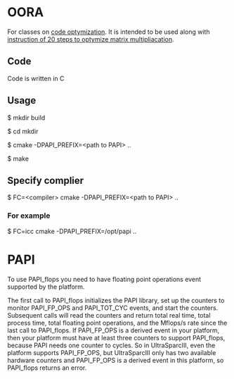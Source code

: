 # OORA

For classes on [code optymization][oora].
It is intended to be used along with [instruction of 20 steps to optymize matrix multipliacation][instr].

[oora]: http://home.agh.edu.pl/~paszynsk/OORA/
[instr]:http://home.agh.edu.pl/~paszynsk/OORA/Opt_lecture2_MMopt20steps.pdf

## Code

Code is written in C

## Usage

$ mkdir build

$ cd mkdir

$ cmake -DPAPI_PREFIX=\<path to PAPI\> ..

$ make

## Specify complier

$ FC=\<compiler\> cmake -DPAPI_PREFIX=\<path to PAPI\> ..


### For example

$ FC=icc cmake -DPAPI_PREFIX=/opt/papi ..

# PAPI

To use PAPI_flops you need to have floating point operations event supported by the platform.

The first call to PAPI_flops initializes the PAPI library, set up the counters to monitor PAPI_FP_OPS and PAPI_TOT_CYC events, and start the counters. Subsequent calls will read the counters and return total real time, total process time, total floating point operations, and the Mflops/s rate since the last call to PAPI_flops.
If PAPI_FP_OPS is a derived event in your platform, then your platform must have at least three counters to support PAPI_flops, because PAPI needs one counter to cycles. So in UltraSparcIII, even the platform supports PAPI_FP_OPS, but UltraSparcIII only has two available hardware counters and PAPI_FP_OPS is a derived event in this platform, so PAPI_flops returns an error.
